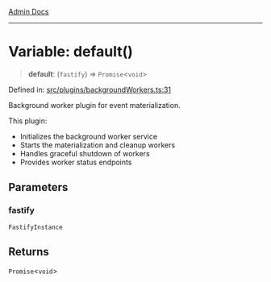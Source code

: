 [Admin Docs](/)

***

# Variable: default()

> **default**: (`fastify`) => `Promise`\<`void`\>

Defined in: [src/plugins/backgroundWorkers.ts:31](https://github.com/gautam-divyanshu/talawa-api/blob/1d38acecd3e456f869683fb8dca035a5e42010d5/src/plugins/backgroundWorkers.ts#L31)

Background worker plugin for event materialization.

This plugin:
- Initializes the background worker service
- Starts the materialization and cleanup workers
- Handles graceful shutdown of workers
- Provides worker status endpoints

## Parameters

### fastify

`FastifyInstance`

## Returns

`Promise`\<`void`\>
